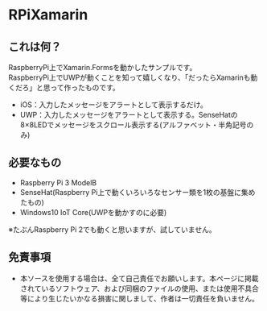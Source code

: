 # RPiXamarin

## これは何？
RaspberryPi上でXamarin.Formsを動かしたサンプルです。  
RaspberryPi上でUWPが動くことを知って嬉しくなり、「だったらXamarinも動くだろ」と思って作ったものです。

- iOS：入力したメッセージをアラートとして表示するだけ。
- UWP：入力したメッセージをアラートとして表示する。SenseHatの8×8LEDでメッセージをスクロール表示する(アルファベット・半角記号のみ)

## 必要なもの
- Raspberry Pi 3 ModelB
- SenseHat(Raspberry Pi上で動くいろいろなセンサー類を1枚の基盤に集めたもの)
- Windows10 IoT Core(UWPを動かすのに必要)

※たぶんRaspberry Pi 2でも動くと思いますが、試していません。

## 免責事項
- 本ソースを使用する場合は、全て自己責任でお願いします。本ページに掲載されているソフトウェア、および同梱のファイルの使用、または使用不具合等により生じたいかなる損害に関しまして、作者は一切責任を負いません。
